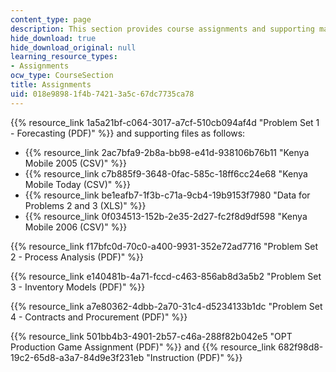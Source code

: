 ```yaml
---
content_type: page
description: This section provides course assignments and supporting materials.
hide_download: true
hide_download_original: null
learning_resource_types:
- Assignments
ocw_type: CourseSection
title: Assignments
uid: 018e9898-1f4b-7421-3a5c-67dc7735ca78
---
```


{{% resource_link 1a5a21bf-c064-3017-a7cf-510cb094af4d "Problem Set 1 - Forecasting (PDF)" %}} and supporting files as follows:

*   {{% resource_link 2ac7bfa9-2b8a-bb98-e41d-938106b76b11 "Kenya Mobile 2005 (CSV)" %}}
*   {{% resource_link c7b885f9-3648-0fac-585c-18ff6cc24e68 "Kenya Mobile Today (CSV)" %}}
*   {{% resource_link be1eafb7-1f3b-c71a-9cb4-19b9153f7980 "Data for Problems 2 and 3 (XLS)" %}}
*   {{% resource_link 0f034513-152b-2e35-2d27-fc2f8d9df598 "Kenya Mobile 2006 (CSV)" %}}

{{% resource_link f17bfc0d-70c0-a400-9931-352e72ad7716 "Problem Set 2 - Process Analysis (PDF)" %}}

{{% resource_link e140481b-4a71-fccd-c463-856ab8d3a5b2 "Problem Set 3 - Inventory Models (PDF)" %}}

{{% resource_link a7e80362-4dbb-2a70-31c4-d5234133b1dc "Problem Set 4 - Contracts and Procurement (PDF)" %}}

{{% resource_link 501bb4b3-4901-2b57-c46a-288f82b042e5 "OPT Production Game Assignment (PDF)" %}} and {{% resource_link 682f98d8-19c2-65d8-a3a7-84d9e3f231eb "Instruction (PDF)" %}}